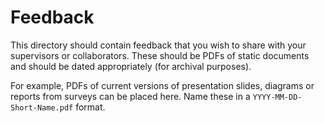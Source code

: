 # Feedback

This directory should contain feedback that you wish to share with your supervisors or collaborators. These should be PDFs of static documents and should be dated appropriately (for archival purposes).

For example, PDFs of current versions of presentation slides, diagrams or reports from surveys can be placed here. Name these in a `YYYY-MM-DD-Short-Name.pdf` format.
